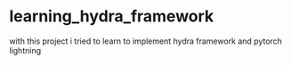 # learning_hydra_framework
with this project i tried to learn to implement hydra framework and pytorch lightning
